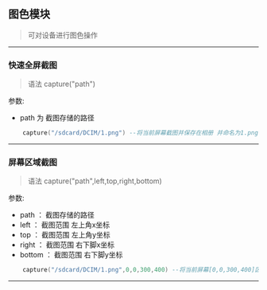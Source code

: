 ## 图色模块
>  可对设备进行图色操作

---
### 快速全屏截图

>语法 capture("path") 

参数:
- path 为 截图存储的路径

```lua 
    capture("/sdcard/DCIM/1.png") --将当前屏幕截图并保存在相册 并命名为1.png
```
--- 
### 屏幕区域截图

>语法 capture("path",left,top,right,bottom) 

参数:
- path ： 截图存储的路径
- left ： 截图范围 左上角x坐标
- top ： 截图范围 左上角y坐标
- right ： 截图范围 右下脚x坐标
- bottom ： 截图范围 右下脚y坐标

```lua 
    capture("/sdcard/DCIM/1.png",0,0,300,400) --将当前屏幕[0,0,300,400]区域 截图并保存在相册 并命名为1.png
```
--- 